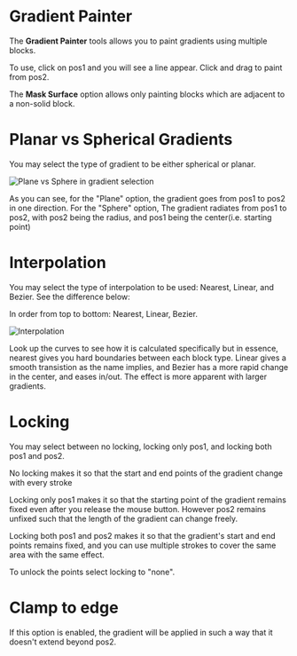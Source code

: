 # Gradient Painter

The **Gradient Painter** tools allows you to paint gradients using multiple blocks.

To use, click on pos1 and you will see a line appear. Click and drag to paint from pos2. 

The **Mask Surface** option allows only painting blocks which are adjacent to a non-solid block.

# Planar vs Spherical Gradients

You may select the type of gradient to be either spherical or planar.

![Plane vs Sphere in gradient selection](https://cdn.discordapp.com/attachments/1012669638578020403/1153873402931724417/2023-09-19_21.46.32.png)

As you can see, for the "Plane" option, the gradient goes from pos1 to pos2 in one direction. For the "Sphere" option, The gradient radiates from pos1 to pos2, with pos2 being the radius, and pos1 being the center(i.e. starting point)

# Interpolation

You may select the type of interpolation to be used: Nearest, Linear, and Bezier. See the difference below:

In order from top to bottom: Nearest, Linear, Bezier.

![Interpolation](https://cdn.discordapp.com/attachments/1012669638578020403/1153874160502722641/2023-09-19_21.24.42.png)

Look up the curves to see how it is calculated specifically but in essence, nearest gives you hard boundaries between each block type. Linear gives a smooth transistion as the name implies, and Bezier has a more rapid change in the center, and eases in/out. The effect is more apparent with larger gradients.

# Locking

You may select between no locking, locking only pos1, and locking both pos1 and pos2. 

No locking makes it so that the start and end points of the gradient change with every stroke

Locking only pos1 makes it so that the starting point of the gradient remains fixed even after you release the mouse button. However pos2 remains unfixed such that the length of the gradient can change freely.

Locking both pos1 and pos2 makes it so that the gradient's start and end points remains fixed, and you can use multiple strokes to cover the same area with the same effect.

To unlock the points select locking to "none".

# Clamp to edge

If this option is enabled, the gradient will be applied in such a way that it doesn't extend beyond pos2.
